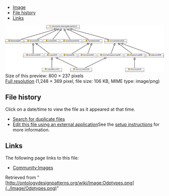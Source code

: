 * [Image](../Image/Odptypes.png#file)
* [File history](../Image/Odptypes.png#filehistory)
* [Links](../Image/Odptypes.png#filelinks)

[![Image:Odptypes.png](../images/thumb/e/ec/Odptypes.png/800px-Odptypes.png)](../images/e/ec/Odptypes.png)  
Size of this preview: 800 × 237 pixels  
[Full resolution](../images/e/ec/Odptypes.png)‎ (1,248 × 369 pixel, file size: 106 KB, MIME type: image/png)

## File history

Click on a date/time to view the file as it appeared at that time.



  
* [Search for duplicate files](http://ontologydesignpatterns.org/wiki/Special:FileDuplicateSearch/Odptypes.png "Special:FileDuplicateSearch/Odptypes.png")
* [Edit this file using an external application](http://ontologydesignpatterns.org/wiki/index.php?title=Image:Odptypes.png&action=edit&externaledit=true&mode=file "Image:Odptypes.png")See the [setup instructions](http://www.mediawiki.org/wiki/Manual:External_editors "http://www.mediawiki.org/wiki/Manual:External_editors") for more information.

## Links



The following page links to this file:


* [Community:Images](../Community/Images "Community:Images")


Retrieved from "[http://ontologydesignpatterns.org/wiki/Image:Odptypes.png](../Image/Odptypes.png)"